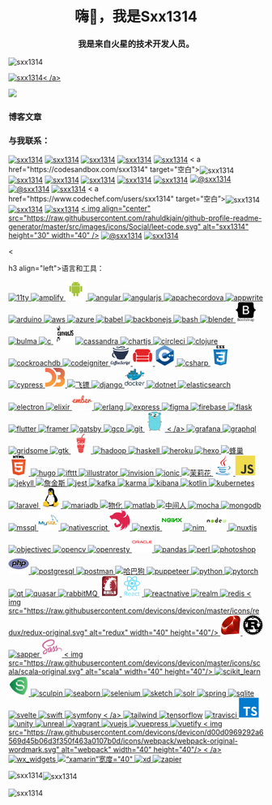 <h1 align="center">嗨👋，我是Sxx1314</h1>
<h3 align="center">我是来自火星的技术开发人员。</h3>

<p align="left"> <img src ="https://komarev.com/ghpvc/?username=sxx1314&label=Profile%20views&color=0e75b6&style=flat" alt="sxx1314" /> </p>

<p align="left"> <a href="https ://github.com/ryo-ma/github-profile-trophy"><img src="https://github-profile-trophy.vercel.app/?username=sxx1314" alt="sxx1314" />< /a> </p>

<p align="left"> <a href="https://twitter.com/sxx1314" target="blank"><img src="https://img.shields.io /twitter/follow/sxx1314?logo=twitter&style=for-the-badge”alt="sxx1314" /></a> </p>

### 博客文章
<!-- BLOG-POST-LIST:START -->
<!-- BLOG-POST-LIST:END -->

<h3 align="left">与我联系：</h3>
<p align="left">
<a href="https://codepen.io/sxx1314" target="blank"><img align="center" src="https://raw.githubusercontent.com/rahuldkjain/github-profile-readme-generator /master/src/images/icons/Social/codepen.svg" alt="sxx1314" height="30" width="40" /></a>
<a href="https://dev.to/sxx1314 " target="blank"><img align="center" src="https://raw.githubusercontent.com/rahuldkjain/github-profile-readme-generator/master/src/images/icons/Social/devto.svg " alt="sxx1314" height="30" width="40" /></a>
<a href="https://twitter.com/sxx1314" target="blank"><img align="center" src="https://raw.github用户内容。com/rahuldkjain/github-profile-readme-generator/master/src/images/icons/Social/twitter.svg" alt="sxx1314" height="30" width="40" /></a>
<a href="https://linkedin.com/in/sxx1314" target="blank"><img align="center" src="https://raw.githubusercontent.com/rahuldkjain/github-profile-readme -generator/master/src/images/icons/Social/linked-in-alt.svg" alt="sxx1314" height="30" width="40" /></a> <a href="https:
/ /stackoverflow.com/users/sxx1314" target="blank"><img align="center" src="https://raw.githubusercontent.com/rahuldkjain/github-profile-readme-generator/master/src/images /icons/Social/stack-overflow.svg" alt="sxx1314" height="30" width="40" /></a> <
a href="https://codesandbox.com/sxx1314" target="空白"><img align="center" src="https://raw.githubusercontent.com/rahuldkjain/github-profile-readme-generator/master/src/images/icons/Social/codesandbox.svg" alt="sxx1314" height="30" width="40" /></a>
<a href="https://kaggle.com/sxx1314" target="blank"><img align="center" src="https://raw.githubusercontent.com/rahuldkjain/github-profile-readme-generator /master/src/images/icons/Social/kaggle.svg" alt="sxx1314" height="30" width="40" /></a>
<a href="https://fb.com/sxx1314 " target="blank"><img align="center" src="https://raw.githubusercontent.com/rahuldkjain/github-profile-readme-generator/master/src/images/icons/Social/facebook.svg " alt="sxx1314" height="30" width="40" /></a>
<a href="https://instagram.com/sxx1314" target="blank"><img align="center" src="https://raw.github用户内容。com/rahuldkjain/github-profile-readme-generator/master/src/images/icons/Social/instagram.svg" alt="sxx1314" height="30" width="40" /></a>
<a href="https://dribbble.com/sxx1314" target="blank"><img align="center" src="https://raw.githubusercontent.com/rahuldkjain/github-profile-readme-generator /master/src/images/icons/Social/dribbble.svg" alt="sxx1314" height="30" width="40" /></a>
<a href="https://www.behance.net /sxx1314" target="blank"><img align="center" src="https://raw.githubusercontent.com/rahuldkjain/github-profile-readme-generator/master/src/images/icons/Social/behance .svg" alt="sxx1314" height="30" width="40" /></a>
<a href="https://hashnode.com/@sxx1314" target="blank"><img align= “中心” src =“https://raw.githubusercontent。com/rahuldkjain/github-profile-readme-generator/master/src/images/icons/Social/hashnode.svg" alt="@sxx1314" height="30" width="40" /></a>
<a href="https://medium.com/@sxx1314" target="blank"><img align="center" src="https://raw.githubusercontent.com/rahuldkjain/github-profile-readme-生成器/master/src/images/icons/Social/medium.svg" alt="@sxx1314" height="30" width="40" /></a> <a href="
https://www.youtube .com/c/sxx1314" target="blank"><img align="center" src="https://raw.githubusercontent.com/rahuldkjain/github-profile-readme-generator/master/src/images/icons /Social/youtube.svg" alt="sxx1314" height="30" width="40" /></a> <
a href="https://www.codechef.com/users/sxx1314" target="空白”><img align="center" src="https://cdn.jsdelivr.net/npm/simple-icons@3.1.0/icons/codechef.svg" alt="sxx1314" height="30" width="40" /></a>
<a href="https://www.hackerrank.com/sxx1314" target="blank"><img align="center" src="https://raw.githubusercontent.com/rahuldkjain/github-profile-readme -generator/master/src/images/icons/Social/hackerrank.svg" alt="sxx1314" height="30" width="40" /></a> <a href="
https://codeforces.com /profile/sxx1314" target="blank"><img align="center" src="https://raw.githubusercontent.com/rahuldkjain/github-profile-readme-generator/master/src/images/icons/Social /codeforces.svg" alt="sxx1314" height="30" width="40" /></a>
<a href="https://www.leetcode.com/sxx1314" target="blank">< img align="center" src="https://raw.githubusercontent.com/rahuldkjain/github-profile-readme-generator/master/src/images/icons/Social/leet-code.svg" alt="sxx1314" height="30" width="40" /></a >
<a href="https://www.hackerearth.com/@sxx1314" target="blank"><img align="center" src="https://raw.githubusercontent.com/rahuldkjain/github-profile-自述生成器/master/src/images/icons/Social/hackerearth.svg" alt="@sxx1314" height="30" width="40" /></a> <a href="https://
www .topcoder.com/members/sxx1314" target="blank"><img align="center" src="https://raw.githubusercontent.com/rahuldkjain/github-profile-readme-generator/master/src/images /icons/Social/topcoder.svg" alt="sxx1314" height="30" width="40" /></a> </p>
<

h3 align="left">语言和工具：</h3>
<p align="left"> <a href="https://www.11ty.dev/" target="_blank" rel="noreferrer"> <img src="https://gist.githubusercontent.com/ vivek32ta/c7f7bf583c1fb1c58d89301ea40f37fd/raw/f4c85cce5790758286b8f155ef9a177710b995df/11ty.svg" alt="11ty" width="40" height="40"/> </a> <a href="https://aws .amazon.com/放大/ " target="_blank" rel="noreferrer"> <img src="https://docs.amplify.aws/assets/logo-dark.svg" alt="amplify" width="40" height="40" /> </a> <a href="https://developer.android.com" target="_blank" rel="noreferrer"> <img src="https://raw.githubusercontent.com/devicons/devicon/master/icons/android/android-original-wordmark.svg" alt="android" width="40" height="40"/> </a> <a href ="https://angular.io" target="_blank" rel="noreferrer"> <img src="https://angular.io/assets/images/logos/angular/angular.svg" alt="angular " width="40" height="40"/> </a> <a href="https://angular.io" target="_blank" rel="noreferrer"> <img src="https:// raw.githubusercontent.com/devicons/devicon/master/icons/angularjs/angularjs-original-wordmark.svg" alt="angularjs" width="40" height="40"/> </a><a href="https://cordova.apache.org/" target="_blank" rel="noreferrer"> <img src="https://www.vectorlogo.zone/logos/apache_cordova/apache_cordova-icon。 svg" alt="apachecordova" width="40" height="40"/> </a> <a href="https://appwrite.io" target="_blank" rel="noreferrer"> <img src ="https://www.vectorlogo.zone/logos/appwriteio/appwriteio-icon.svg" alt="appwrite" width="40" height="40"/> </a> <a href="https: //www.arduino.cc/" target="_blank" rel="noreferrer"> <img src="https://cdn.worldvectorlogo.com/logos/arduino-1.svg" alt="arduino" width="40" height="40"/> </a> <a href="https://aws.amazon.com" target="_blank" rel="noreferrer"> <img src="https ://raw.githubusercontent.com/devicons/devicon/master/icons/amazonwebservices/amazonwebservices-original-wordmark.svg" alt="aws" width="40" height="40"/> </a> <a href="https://azure.microsoft.com/en-in/" target="_blank" rel="noreferrer"> <img src="https://www.vectorlogo.zone/logos/microsoft_azure/microsoft_azure- icon.svg" alt="azure" width="40" height="40"/> </a> <a href="https://babeljs.io/" target="_blank" rel="noreferrer"> <img src="https://www.vectorlogo.zone/logos/babeljs/babeljs-icon.svg" alt="babel" width="40" height="40"/> </a> <a href="https://backbonejs.org" target="_blank" rel="noreferrer"> <img src="https://raw.githubusercontent.com/devicons/devicon/master/icons /backbonejs/backbonejs-original-wordmark.svg" alt="backbonejs" width="40" height="40"/> </a> <a href="https://www.gnu.org/software/bash /" target="_blank" rel="noreferrer"> <img src="https://www.vectorlogo.zone/logos/gnu_bash/gnu_bash-icon.svg" alt="bash" width="40"height="40"/> </a> <a href="https://www.blender.org/" target="_blank" rel="noreferrer"> <img src="https://download.blender .org/branding/community/blender_community_badge_white.svg" alt="blender" width="40" height="40"/> </a> <a href="https://getbootstrap.com" target="_blank" rel="noreferrer"> <img src="https://raw.githubusercontent.com/devicons/devicon/master/icons/bootstrap/bootstrap-plain-wordmark.svg" alt="bootstrap" width="40" 高度="40"/> </a> <a href="https://bulma.io/" target="_blank" rel="noreferrer"> <img src="https://raw.githubusercontent.com/gilbarbara/logos/804dc257b59e144eaca5bc6ffd16949752c6f789/logos/bulma.svg" alt="bulma" width="40" height="40"/> </a> <a href ="https://www.cprogramming.com/" target="_blank" rel="noreferrer"> <img src="https://raw.githubusercontent.com/devicons/devicon/master/icons/c/c -original.svg" alt="c" width="40" height="40"/> </a> <a href="https://canvasjs.com" target="_blank" rel="noreferrer"> <img src="https://raw.githubusercontent.com/Hardik0307/Hardik0307/master/assets/canvasjs-charts.svg" alt="canvasjs" width="40" height="40"/></a> <a href="https://cassandra.apache.org/" target="_blank" rel="noreferrer"> <img src="https://www.vectorlogo.zone/logos/apache_cassandra/ apache_cassandra-icon.svg" alt="cassandra" width="40" height="40"/> </a> <a href="https://www.chartjs.org" target="_blank" rel=" noreferrer"> <img src="https://www.chartjs.org/media/logo-title.svg" alt="chartjs" width="40" height="40"/> </a> <a href ="https://circleci.com" target="_blank" rel="noreferrer"> <img src="https://www.vectorlogo.zone/logos/circleci/circleci-icon.svg"alt="circleci" width="40" height="40"/> </a> <a href="https://clojure.org/" target="_blank" rel="noreferrer"> <img src= "https://upload.wikimedia.org/wikipedia/commons/5/5d/Clojure_logo.svg" alt="clojure" width="40" height="40"/> </a> <a href="https //www.cockroachlabs.com/product/cockroachdb/" target="_blank" rel="noreferrer"> <img src="https://cdn.worldvectorlogo.com/logos/cockroachdb.svg" alt="cockroachdb " width="40" height="40"/> </a> <a href="https://codeigniter.com" target="_blank" rel="noreferrer"><img src="https://cdn.worldvectorlogo.com/logos/codeigniter.svg" alt="codeigniter" width="40" height="40"/> </a> <a href="https:/ /offeescript.org" target="_blank" rel="noreferrer"> <img src="https://raw.githubusercontent.com/devicons/devicon/master/icons/coffeescript/coffeescript-original-wordmark.svg" alt ="coffeescript" width="40" height="40"/> </a> <a href="https://couchdb.apache.org/" target="_blank" rel="noreferrer"> <img src ="https://raw.githubusercontent.com/devicons/devicon/0d6c64dbbf311879f7d563bfc3ccf559f9ed111c/icons/couchdb/couchdb-original.svg" alt="couchdb"width="40" height="40"/> </a> <a href="https://www.w3schools.com/cpp/" target="_blank" rel="noreferrer"> <img src=" https://raw.githubusercontent.com/devicons/devicon/master/icons/cplusplus/cplusplus-original.svg" alt="cplusplus" width="40" height="40"/> </a> <a href ="https://www.w3schools.com/cs/" target="_blank" rel="noreferrer"> <img src="https://raw.githubusercontent.com/devicons/devicon/master/icons/csharp /csharp-original.svg" alt="csharp" width="40" height="40"/> </a> <a href="https://www.w3schools.com/css/" target="_blank" rel="noreferrer"> <img src="https://raw.githubusercontent.com/devicons/devicon/master/icons/css3/css3-original-wordmark.svg" alt="css3" width="40 " height="40"/> </a> <a href="https://www.cypress.io" target="_blank" rel="noreferrer"> <img src="https://raw.githubusercontent .com/simple-icons/simple-icons/6e46ec1fc23b60c8fd0d2f2ff46db82e16dbd75f/icons/cypress.svg" alt="cypress" width="40" height="40"/> </a> <a href="https://d3js .org/" target="_blank" rel="noreferrer"> <img src="https://raw.githubusercontent.com/devicons/devicon/master/icons/d3js/d3js-original.svg" alt="d3js" width="40" height="40"/> </a> <a href="https://dart.dev" target="_blank" rel="noreferrer"> <img src ="https://www.vectorlogo.zone/logos/dartlang/dartlang-icon.svg" alt="飞镖" width="40" height="40"/> </a> <a href="https: //www.djangoproject.com/" target="_blank" rel="noreferrer"> <img src="https://cdn.worldvectorlogo.com/logos/django.svg" alt="django" width="40 " height="40"/> </a> <a href="https://www.docker.com/" target="_blank" rel="noreferrer"> <img src="https://raw.githubusercontent.com/devicons/devicon/master/icons/docker/docker-original-wordmark.svg" alt="docker" width="40" height="40"/> </a> <a href="https: //dotnet.microsoft.com/" target="_blank" rel="noreferrer"> <img src="https://raw.githubusercontent.com/devicons/devicon/master/icons/dot-net/dot-net -original-wordmark.svg" alt="dotnet" width="40" height="40"/> </a> <a href="https://www.elastic.co" target="_blank" rel= “noreferrer”> <img src="https://www.vectorlogo.zone/logos/elastic/elastic-icon.svg" alt="elasticsearch" width="40" height="40"/> </a><a href="https://www.electronjs.org" target="_blank" rel="noreferrer"> <img src="https://raw.githubusercontent.com/devicons/devicon/master/icons/electron /electron-original.svg" alt="electron" width="40" height="40"/> </a> <a href="https://elixir-lang.org" target="_blank" rel= “noreferrer”> <img src="https://www.vectorlogo.zone/logos/elixir-lang/elixir-lang-icon.svg" alt="elixir" width="40" height="40"/> </a> <a href="https://emberjs.com/" target="_blank" rel="noreferrer"> <img src="https://raw.githubusercontent.com/devicons/devicon/master/icons/ember/ember-original-wordmark.svg" alt="ember" width="40" height="40"/> </a> <a href="https:// www.erlang.org/" target="_blank" rel="noreferrer"> <img src="https://www.vectorlogo.zone/logos/erlang/erlang-official.svg" alt="erlang" width= "40" height="40"/> </a> <a href="https://expressjs.com" target="_blank" rel="noreferrer"> <img src="https://raw.githubusercontent .com/devicons/devicon/master/icons/express/express-original-wordmark.svg" alt="express" width="40" height="40"/> </a> <a href="https://www.figma.com/" target="_blank" rel="noreferrer"> <img src="https://www.vectorlogo.zone/logos/figma/figma-icon.svg" alt="figma" width="40" height="40"/> </a> <a href="https://firebase.google.com/" target="_blank" rel="noreferrer"> <img src="https: //www.vectorlogo.zone/logos/firebase/firebase-icon.svg" alt="firebase" width="40" height="40"/> </a> <a href="https://flask. palletsprojects.com/" target="_blank" rel="noreferrer"> <img src="https://www.vectorlogo.zone/logos/pocoo_flask/pocoo_flask-icon.svg" alt="flask" width="40 “height="40"/> </a> <a href="https://flutter.dev" target="_blank" rel="noreferrer"> <img src="https://www.vectorlogo.zone/ logos/flutterio/flutterio-icon.svg" alt="flutter" width="40" height="40"/> </a> <a href="https://www.framer.com/" target=" _blank" rel="noreferrer"> <img src="https://www.vectorlogo.zone/logos/framer/framer-icon.svg" alt="framer" width="40" height="40"/> </a> <a href="https://www.gatsbyjs.com/" target="_blank" rel="noreferrer"> <img src="https://www.vectorlogo.区域/标志/gatsbyjs/gatsbyjs-icon.svg" alt="gatsby" width="40" height="40"/> </a> <a href="https://cloud.google.com" target= "_blank" rel="noreferrer"> <img src="https://www.vectorlogo.zone/logos/google_cloud/google_cloud-icon.svg" alt="gcp" width="40" height="40"/ > </a> <a href="https://git-scm.com/" target="_blank" rel="noreferrer"> <img src="https://www.vectorlogo.zone/logos/git -scm/git-scm-icon.svg" alt="git" width="40" height="40"/> </a> <a href="https://golang.org" target="_blank" rel="noreferrer"> <img src="https://raw.githubusercontent.com/devicons/devicon/master/icons/go/go-original.svg" alt="go" width="40" height="40"/> < /a> <a href="https://grafana.com" target="_blank" rel="noreferrer"> <img src="https://www.vectorlogo.zone/logos/grafana/grafana-icon. svg" alt="grafana" width="40" height="40"/> </a> <a href="https://graphql.org" target="_blank" rel="noreferrer"> <img src ="https://www.vectorlogo.zone/logos/graphql/graphql-icon.svg" alt="graphql" width="40" height="40"/> </a> <a href="https://gridsome.org/" target="_blank" rel="noreferrer"> <img src="https://www.vectorlogo.zone/logos/gridsome/gridsome-icon.svg" alt="gridsome" width= "40" height="40"/> </a> <a href="https://www.gtk.org/" target="_blank" rel="noreferrer"> <img src="https:// upload.wikimedia.org/wikipedia/commons/7/71/GTK_logo.svg" alt="gtk" width="40" height="40"/> </a> <a href="https://gulpjs. com" target="_blank" rel="noreferrer"> <img src="https://raw.githubusercontent.com/devicons/devicon/master/icons/gulp/gulp-plain.svg" alt="gulp" 宽度="40"height="40"/> </a> <a href="https://hadoop.apache.org/" target="_blank" rel="noreferrer"> <img src="https://www.vectorlogo .zone/logos/apache_hadoop/apache_hadoop-icon.svg" alt="hadoop" width="40" height="40"/> </a> <a href="https://www.haskell.org/" target="_blank" rel="noreferrer"> <img src="https://upload.wikimedia.org/wikipedia/commons/1/1c/Haskell-Logo.svg" alt="haskell" width="40" height="40"/> </a> <a href="https://heroku.com" target="_blank" rel="noreferrer"> <img src="https://www.vectorlogo.区域/标志/heroku/heroku-icon.svg" alt="heroku" width="40" height="40"/> </a> <a href="hexo.io/" target="_blank" rel= “noreferrer”> <img src="https://www.vectorlogo.zone/logos/hexoio/hexoio-icon.svg" alt="hexo" width="40" height="40"/> </a> <a href="https://hive.apache.org/" target="_blank" rel="noreferrer"> <img src="https://www.vectorlogo.zone/logos/apache_hive/apache_hive-icon。 svg" alt="蜂巢" width="40" height="40"/> </a> <a href="https://www.w3.org/html/" target="_blank" rel="noreferrer "><img src="https://raw.githubusercontent.com/devicons/devicon/master/icons/html5/html5-original-wordmark.svg" alt="html5" width="40" height="40"/> </a> <a href="https://gohugo.io/" target="_blank" rel="noreferrer"> <img src="https://api.iconify.design/logos-hugo.svg" alt="hugo" width="40" height="40"/> </a> <a href="https://ifttt.com/" target="_blank" rel="noreferrer"> <img src= "https://www.vectorlogo.zone/logos/ifttt/ifttt-ar21.svg" alt="ifttt" width="40" height="40"/> </a> <a href="https:/ /www.adobe.com/in/products/illustrator.html" target="_blank" rel="noreferrer"> <img src="https://www.vectorlogo.zone/logos/adobe_illustrator/adobe_illustrator-icon.svg" alt="illustrator " width="40" height="40"/> </a> <a href="https://www.invisionapp.com/" target="_blank" rel="noreferrer"> <img src="https ://www.vectorlogo.zone/logos/invisionapp/invisionapp-icon.svg" alt="invision" width="40" height="40"/> </a> <a href="https://ionicframework .com" target="_blank" rel="noreferrer"> <img src="https://upload.wikimedia.org/wikipedia/commons/d/d1/Ionic_Logo.svg" alt="ionic" width="40" height="40"/> </a> <a href="https://jasmine.github.io/" target="_blank" rel="noreferrer"> <img src=" https://www.vectorlogo.zone/logos/jasmine/jasmine-icon.svg" alt="茉莉花" width="40" height="40"/> </a> <a href="https:// www.java.com" target="_blank" rel="noreferrer"> <img src="https://raw.githubusercontent.com/devicons/devicon/master/icons/java/java-original.svg" alt= "java" width="40" height="40"/> </a> <a href="https://developer.mozilla.org/en-US/docs/Web/JavaScript" target="_blank" rel ="noreferrer"> <img src="https://raw.githubusercontent.com/devicons/devicon/master/icons/javascript/javascript-original.svg" alt="javascript" width="40" height="40"/ > </a> <a href="https://jekyllrb.com/" target="_blank" rel="noreferrer"> <img src="https://www.vectorlogo.zone/logos/jekyllrb/jekyllrb -icon.svg" alt="jekyll" width="40" height="40"/> </a> <a href="https://www.jenkins.io" target="_blank" rel="noreferrer "> <img src="https://www.vectorlogo.zone/logos/jenkins/jenkins-icon.svg" alt="詹金斯" width="40" height="40"/> </a><a href="https://jestjs.io" target="_blank" rel="noreferrer"> <img src="https://www.vectorlogo.zone/logos/jestjsio/jestjsio-icon.svg" alt ="jest" width="40" height="40"/> </a> <a href="https://kafka.apache.org/" target="_blank" rel="noreferrer"> <img src ="https://www.vectorlogo.zone/logos/apache_kafka/apache_kafka-icon.svg" alt="kafka" width="40" height="40"/> </a> <a href="https: //karma-runner.github.io/latest/index.html" target="_blank" rel="noreferrer"> <img src="https://raw.githubusercontent.com/detain/svg-logos/780f25886640cef088af994181646db2f6b1a3f8/svg/karma.svg" alt="karma" width="40" height="40"/> </a> <a href="https://www.elastic. co/kibana" target="_blank" rel="noreferrer"> <img src="https://www.vectorlogo.zone/logos/elasticco_kibana/elasticco_kibana-icon.svg" alt="kibana" width="40" height="40"/> </a> <a href="https://kotlinlang.org" target="_blank" rel="noreferrer"> <img src="https://www.vectorlogo.zone/ logos/kotlinlang/kotlinlang-icon.svg" alt="kotlin" width="40" height="40"/> </a> <a href="https://kubernetes.io" target="_blank" rel="noreferrer"> <img src="https://www.vectorlogo.zone/logos/kubernetes/kubernetes-icon.svg" alt="kubernetes" width=" 40" height="40"/> </a> <a href="https://laravel.com/" target="_blank" rel="noreferrer"> <img src="https://raw.githubusercontent .com/devicons/devicon/master/icons/laravel/laravel-plain-wordmark.svg" alt="laravel" width="40" height="40"/> </a> <a href="https:/ /www.linux.org/" target="_blank" rel="noreferrer"> <img src="https://raw.githubusercontent.com/devicons/devicon/master/icons/linux/linux-original.svg"alt="linux" width="40" height="40"/> </a> <a href="https://mariadb.org/" target="_blank" rel="noreferrer"> <img src= "https://www.vectorlogo.zone/logos/mariadb/mariadb-icon.svg" alt="mariadb" width="40" height="40"/> </a> <a href="https:/ /materializecss.com/" target="_blank" rel="noreferrer"> <img src="https://raw.githubusercontent.com/prplx/svg-logos/5585531d45d294869c4eaab4d7cf2e9c167710a9/svg/materialize.svg" alt="物化" width="40" height="40"/> </a> <a href="https://www.mathworks.com/" target="_blank"rel="noreferrer"> <img src="https://upload.wikimedia.org/wikipedia/commons/2/21/Matlab_Logo.png" alt="matlab" width="40" height="40"/> </a> <a href="https://middlemanapp.com/" target="_blank" rel="noreferrer"> <img src="https://raw.githubusercontent.com/leungwensen/svg-icon/ b84b3f3a3da329b7c1d02346865f8e98beb05413/dist/svg/logos/middleman.svg" alt="中间人" width="40" height="40"/> </a> <a href="https://mochajs.org" target="_blank " rel="noreferrer"> <img src="https://www.vectorlogo.zone/logos/mochajs/mochajs-icon.svg" alt="mocha" width="40"height="40"/> </a> <a href="https://www.mongodb.com/" target="_blank" rel="noreferrer"> <img src="https://raw.githubusercontent .com/devicons/devicon/master/icons/mongodb/mongodb-original-wordmark.svg" alt="mongodb" width="40" height="40"/> </a> <a href="https:/ /www.microsoft.com/en-us/sql-server" target="_blank" rel="noreferrer"> <img src="https://www.svgrepo.com/show/303229/microsoft-sql-server -logo.svg" alt="mssql" width="40" height="40"/> </a> <a href="https://www.mysql.com/" target="_blank" rel="没有推荐人"><img src="https://raw.githubusercontent.com/devicons/devicon/master/icons/mysql/mysql-original-wordmark.svg" alt="mysql" width="40" height="40"/> </a> <a href="https://nativescript.org/" target="_blank" rel="noreferrer"> <img src="https://raw.githubusercontent.com/detain/svg-logos/ 780f25886640cef088af994181646db2f6b1a3f8/svg/nativescript.svg" alt="nativescript" width="40" height="40"/> </a> <a href="https://nestjs.com/" target="_blank" rel= “noreferrer”> <img src="https://raw.githubusercontent.com/devicons/devicon/master/icons/nestjs/nestjs-plain.svg" alt="nestjs"width="40" height="40"/> </a> <a href="https://nextjs.org/" target="_blank" rel="noreferrer"> <img src="https:// cdn.worldvectorlogo.com/logos/nextjs-2.svg" alt="nextjs" width="40" height="40"/> </a> <a href="https://www.nginx.com" target="_blank" rel="noreferrer"> <img src="https://raw.githubusercontent.com/devicons/devicon/master/icons/nginx/nginx-original.svg" alt="nginx" width=" 40" height="40"/> </a> <a href="https://nim-lang.org/" target="_blank" rel="noreferrer"> <img src="https://www .vectorlogo.zone/logos/nim-lang/nim-lang-icon.svg" alt="nim" width="40" height="40"/> </a> <a href="https://nodejs. org" target="_blank" rel="noreferrer"> <img src="https://raw.githubusercontent.com/devicons/devicon/master/icons/nodejs/nodejs-original-wordmark.svg" alt="nodejs " width="40" height="40"/> </a> <a href="https://nuxtjs.org/" target="_blank" rel="noreferrer"> <img src="https:/ /www.vectorlogo.zone/logos/nuxtjs/nuxtjs-icon.svg" alt="nuxtjs" width="40" height="40"/> </a> <a href="https://developer.apple .com/library/archive/documentation/Cocoa/Conceptual/ProgrammingWithObjectiveC/Introduction/Introduction.html" target="_blank" rel="noreferrer"> <img src="https://www.vectorlogo.zone/logos/apple_objectivec/ apple_objectivec-icon.svg" alt="objectivec" width="40" height="40"/> </a> <a href="https://opencv.org/" target="_blank" rel="noreferrer "> <img src="https://www.vectorlogo.zone/logos/opencv/opencv-icon.svg" alt="opencv" width="40" height="40"/> </a> <a href="https://openresty.org/" target="_blank" rel="noreferrer"> <img src="https://openresty.org/images/logo.png" alt="openresty" width="40" height="40"/> </a> <a href="https://www.oracle.com/" target="_blank" rel="noreferrer"> <img src="https://raw.githubusercontent.com/devicons/devicon/master/icons/oracle/oracle-original.svg" alt="甲骨文" width="40" height="40"/> </ a> <a href="https://pandas.pydata.org/" target="_blank" rel="noreferrer"> <img src="https://raw.githubusercontent.com/devicons/devicon/2ae2a900d2f041da66e950e4d48052658d850630/图标/pandas/pandas-original.svg" alt="pandas" width="40" height="40"/> </a> <a href="https://www.perl.org/" target="_blank" rel="noreferrer"> <img src="https://api.iconify.design/logos-perl.svg" alt="perl" width="40 " height="40"/> </a> <a href="https://www.photoshop.com/en" target="_blank" rel="noreferrer"> <img src="https://raw .githubusercontent.com/devicons/devicon/master/icons/photoshop/photoshop-line.svg" alt="photoshop" width="40" height="40"/> </a> <a href="https:/ /www.php.net" target="_blank" rel="noreferrer"> <img src="https://raw.githubusercontent.com/devicons/devicon/master/icons/php/php-original.svg" alt ="php" 宽度="40" height="40"/> </a> <a href="https://www.postgresql.org" target="_blank" rel="noreferrer"> <img src="https://raw. githubusercontent.com/devicons/devicon/master/icons/postgresql/postgresql-original-wordmark.svg" alt="postgresql" width="40" height="40"/> </a> <a href="https: //postman.com" target="_blank" rel="noreferrer"> <img src="https://www.vectorlogo.zone/logos/getpostman/getpostman-icon.svg" alt="postman" width=" 40" height="40"/> </a> <a href="https://pugjs.org" target="_blank" rel="noreferrer"> <img src="https://cdn.worldvectorlogo.com/logos/pug.svg" alt="哈巴狗" width="40" height="40"/> </a> <a href="https:// github.com/puppeteer/puppeteer" target="_blank" rel="noreferrer"> <img src="https://www.vectorlogo.zone/logos/pptrdev/pptrdev-official.svg" alt="puppeteer" 宽度="40" height="40"/> </a> <a href="https://www.python.org" target="_blank" rel="noreferrer"> <img src="https:// raw.githubusercontent.com/devicons/devicon/master/icons/python/python-original.svg" alt="python" width="40" height="40"/> </a> <a href="https://pytorch.org/" target="_blank" rel="noreferrer"> <img src="https://www.vectorlogo.zone/logos/pytorch/pytorch-icon.svg" alt="pytorch" width= "40" height="40"/> </a> <a href="https://www.qt.io/" target="_blank" rel="noreferrer"> <img src="https:// upload.wikimedia.org/wikipedia/commons/0/0b/Qt_logo_2016.svg" alt="qt" width="40" height="40"/> </a> <a href="https://quasar. dev/" target="_blank" rel="noreferrer"> <img src="https://cdn.quasar.dev/logo/svg/quasar-logo.svg" alt="quasar" width="40" 高度="40"/> </a><a href="https://www.rabbitmq.com" target="_blank" rel="noreferrer"> <img src="https://www.vectorlogo.zone/logos/rabbitmq/rabbitmq-icon.svg " alt="rabbitMQ" width="40" height="40"/> </a> <a href="https://rubyonrails.org" target="_blank" rel="noreferrer"> <img src= "https://raw.githubusercontent.com/devicons/devicon/master/icons/rails/rails-original-wordmark.svg" alt="rails" width="40" height="40"/> </a> <a href="https://reactjs.org/" target="_blank" rel="noreferrer"> <img src="https://raw.githubusercontent.com/devicons/devicon/master/icons/react/react-original-wordmark.svg" alt="react" width="40" height="40"/> </a> <a href="https:// reactnative.dev/" target="_blank" rel="noreferrer"> <img src="https://reactnative.dev/img/header_logo.svg" alt="reactnative" width="40" height="40" /> </a> <a href="https://realm.io/" target="_blank" rel="noreferrer"> <img src="https://raw.githubusercontent.com/bestofjs/bestofjs- webui/8665e8c267a0215f3159df28b33c365198101df5/public/logos/realm.svg" alt="realm" width="40" height="40"/> </a> <a href="https://redis.io" target="_blank" rel="noreferrer"> <img src="https://raw.githubusercontent.com/devicons/devicon/master/icons/redis/redis-original-wordmark。 svg" alt="redis" width="40" height="40"/> </a> <a href="https://redux.js.org" target="_blank" rel="noreferrer"> < img src="https://raw.githubusercontent.com/devicons/devicon/master/icons/redux/redux-original.svg" alt="redux" width="40" height="40"/> </a > <a href="https://www.ruby-lang.org/en/" target="_blank" rel="noreferrer"> <img src="https://raw.githubusercontent.com/devicons/devicon/master/icons/ruby/ruby-original.svg" alt="ruby" width="40" height="40"/> </a> <a href="https://www. rust-lang.org" target="_blank" rel="noreferrer"> <img src="https://raw.githubusercontent.com/devicons/devicon/master/icons/rust/rust-plain.svg" alt= "rust" width="40" height="40"/> </a> <a href="https://sapper.svelte.dev/" target="_blank" rel="noreferrer"> <img src= “https://raw.githubusercontent.com/bestofjs/bestofjs-webui/master/public/logos/sapper.svg” alt="sapper" width="40" height="40"/> </a> <a href="https://sass-lang.com" target="_blank" rel="noreferrer"> <img src="https://raw.githubusercontent.com/devicons/devicon/master/icons/sass/sass-original.svg" alt="sass" width="40" height="40"/> </a> <a href="https://www.scala-lang.org" target="_blank" rel="noreferrer"> < img src="https://raw.githubusercontent.com/devicons/devicon/master/icons/scala/scala-original.svg" alt="scala" width="40" height="40"/> </a > <a href="https://scikit-learn.org/" target="_blank" rel="noreferrer"> <img src="https://upload.wikimedia.org/wikipedia/commons/0/05 /Scikit_learn_logo_small.svg" alt="scikit_learn" width="40" height="40"/> </a> <a href="https://scully.io/" target="_blank" rel="noreferrer"> <img src="https://raw.githubusercontent.com/scullyio/scully/main/assets/logos/SVG/scullyio-icon.svg" alt="scully" width="40" height="40"/> </ a> <a href="https://sculpin.io/" target="_blank" rel="noreferrer"> <img src="https://gist.githubusercontent.com/vivek32ta/c7f7bf583c1fb1c58d89301ea40f37fd/raw/1782aef8672484698c0dd407f900c4 a329ed5bc4/ sculpin.svg" alt="sculpin" width="40" height="40"/> </a> <a href="https://seaborn.pydata.org/" target="_blank" rel="noreferrer"> <img src="https://seaborn.pydata.org/_images/logo-mark-lightbg.svg" alt="seaborn" width="40" height="40"/> </a> <a href="https://www.selenium.dev" target="_blank" rel="noreferrer"> <img src="https:/ /raw.githubusercontent.com/detain/svg-logos/780f25886640cef088af994181646db2f6b1a3f8/svg/selenium-logo.svg" alt="selenium" width="40" height="40"/> </a> <a href="https ://www.sketch.com/" target="_blank" rel="noreferrer"> <img src="https://www.vectorlogo.zone/logos/sketchapp/sketchapp-icon.svg" alt="sketch" width="40" height="40"/> </a> <a href="https://lucene.apache.org/solr/" target="_blank" rel="noreferrer"> <img 源="https://www.vectorlogo.zone/logos/apache_solr/apache_solr-icon.svg" alt="solr" width="40" height="40"/> </a> <a href="https: //spring.io/" target="_blank" rel="noreferrer"> <img src="https://www.vectorlogo.zone/logos/springio/springio-icon.svg" alt="spring" width= "40" height="40"/> </a> <a href="https://www.sqlite.org/" target="_blank" rel="noreferrer"> <img src="https://www.vectorlogo.zone/logos/sqlite/sqlite-icon.svg" alt="sqlite" width="40" height="40"/> </a> <a href="https://svelte. dev" target="_blank" rel="noreferrer"> <img src="https://upload.wikimedia.org/wikipedia/commons/1/1b/Svelte_Logo.svg" alt="svelte" width="40" height="40"/> </a> <a href="https://developer.apple.com/swift/" target="_blank" rel="noreferrer"> <img src="https://raw .githubusercontent.com/devicons/devicon/master/icons/swift/swift-original.svg" alt="swift" width="40" height="40"/> </a> <a href="https:/ /symfony。com" target="_blank" rel="noreferrer"> <img src="https://symfony.com/logos/symfony_black_03.svg" alt="symfony" width="40" height="40"/> < /a> <a href="https://tailwindcss.com/" target="_blank" rel="noreferrer"> <img src="https://www.vectorlogo.zone/logos/tailwindcss/tailwindcss-icon .svg" alt="tailwind" width="40" height="40"/> </a> <a href="https://www.tensorflow.org" target="_blank" rel="noreferrer"> <img src="https://www.vectorlogo.zone/logos/tensorflow/tensorflow-icon.svg" alt="tensorflow" width="40" height="40"/></a> <a href="https://travis-ci.org" target="_blank" rel="noreferrer"> <img src="https://www.vectorlogo.zone/logos/travis-ci /travis-ci-icon.svg" alt="travisci" width="40" height="40"/> </a> <a href="https://www.typescriptlang.org/" target="_blank " rel="noreferrer"> <img src="https://raw.githubusercontent.com/devicons/devicon/master/icons/typescript/typescript-original.svg" alt="typescript" width="40" height= “40”/> </a> <a href="https://unity.com/" target="_blank" rel="noreferrer"> <img src="https://www.vectorlogo.区域/标志/unity3d/unity3d-icon.svg" alt="unity" width="40" height="40"/> </a> <a href="https://unrealengine.com/" target=" _blank" rel="noreferrer"> <img src="https://raw.githubusercontent.com/kenangundogan/fontisto/036b7eca71aab1bef8e6a0518f7329f13ed62f6b/icons/svg/brand/unreal-engine.svg" alt="unreal" width="40 " height="40"/> </a> <a href="https://www.vagrantup.com/" target="_blank" rel="noreferrer"> <img src="https://www. vectorlogo.zone/logos/vagrantup/vagrantup-icon.svg" alt="vagrant" width="40" height="40"/> </a> <a href="https://vuejs.org/" target="_blank" rel="noreferrer"> <img src="https://raw.githubusercontent.com/devicons/devicon/master/icons/vuejs/vuejs-original-wordmark .svg" alt="vuejs" width="40" height="40"/> </a> <a href="https://vuepress.vuejs.org/" target="_blank" rel="noreferrer" > <img src="https://raw.githubusercontent.com/AliasIO/wappalyzer/master/src/drivers/webextension/images/icons/VuePress.svg" alt="vuepress" width="40" height="40 "/> </a> <a href="https://vuetifyjs.com/en/" target="_blank" rel="noreferrer"> <img src="https://bestofjs.org/logos/vuetify .svg" alt="vuetify" width="40" height="40"/> </a> <a href="https://webpack.js.org" target="_blank" rel="noreferrer"> < img src="https://raw.githubusercontent.com/devicons/devicon/d00d0969292a6569d45b06d3f350f463a0107b0d/icons/webpack/webpack-original-wordmark.svg" alt="webpack" width="40" height="40"/> < /a> <a href="https://www.wxwidgets.org/" target="_blank" rel="noreferrer"> <img src="https://upload.wikimedia.org/wikipedia/commons/b /bb/WxWidgets.svg" alt="wx_widgets" width="40" height="40"/> </a> <a href="https://dotnet.microsoft.com/apps/xamarin" target="_blank" rel="noreferrer"> <img src="https://raw.githubusercontent.com/detain/svg-logos/780f25886640cef088af994181646db2f6b1a3f8/svg/xamarin.svg" alt= “xamarin”宽度="40" 高度="40"/> </a> <a href="https://www.adobe.com/products/xd.html" target="_blank" rel="noreferrer" > <img src="https://cdn.worldvectorlogo.com/logos/adobe-xd.svg" alt="xd" width="40" height="40"/> </a> <a href=" https://zapier.com" target="_blank" rel="noreferrer"> <img src="https://www.vectorlogo.zone/logos/zapier/zapier-icon.svg" alt="zapier" width="40" height="40"/> </a> </p>

<p><img align="left" src="https://github-readme-stats.vercel.app/api/top-langs?username=sxx1314&show_icons=true&locale=en&layout=compact" alt="sxx1314" /> </p>

<p> <img align="center" src="https://github-readme-stats.vercel.app/api?username=sxx1314&show_icons=true&locale=en" alt="sxx1314" /> </p>

<p><img align="center" src="https://github-readme-streak-stats.herokuapp.com/?user=sxx1314&" alt="sxx1314" /></p>
